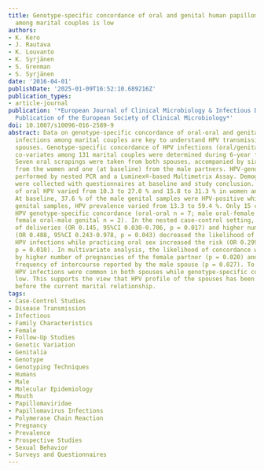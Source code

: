 ```yaml
---
title: Genotype-specific concordance of oral and genital human papillomavirus infections
  among marital couples is low
authors:
- K. Kero
- J. Rautava
- K. Louvanto
- K. Syrjänen
- S. Grenman
- S. Syrjänen
date: '2016-04-01'
publishDate: '2025-01-09T16:52:10.689216Z'
publication_types:
- article-journal
publication: '*European Journal of Clinical Microbiology & Infectious Diseases: Official
  Publication of the European Society of Clinical Microbiology*'
doi: 10.1007/s10096-016-2589-9
abstract: Data on genotype-specific concordance of oral-oral and genital-oral HPV
  infections among marital couples are key to understand HPV transmission between
  spouses. Genotype-specific concordance of HPV infections (oral/genital) and their
  co-variates among 131 marital couples were determined during 6-year follow-up (FU).
  Seven oral scrapings were taken from both spouses, accompanied by six genital samplings
  from the women and one (at baseline) from the male partners. HPV-genotyping was
  performed by nested PCR and a Luminex®-based Multimetrix Assay. Demographic data
  were collected with questionnaires at baseline and study conclusion. Prevalence
  of oral HPV varied from 10.3 to 27.0 % and 15.8 to 31.3 % in women and men, respectively.
  At baseline, 37.6 % of the male genital samples were HPV-positive while in female
  genital samples, HPV prevalence varied from 13.3 to 59.4 %. Only 15 couples had
  HPV genotype-specific concordance (oral-oral n = 7; male oral-female genital n = 9;
  female oral-male genital n = 2). In the nested case-control setting, higher number
  of deliveries (OR 0.145, 95%CI 0.030-0.706, p = 0.017) and higher number of intercourse
  (OR 0.488, 95%CI 0.243-0.978, p = 0.043) decreased the likelihood of concordant
  HPV infections while practicing oral sex increased the risk (OR 0.299, 95%CI 0.120-0.748,
  p = 0.010). In multivariate analysis, the likelihood of concordance was decreased
  by higher number of pregnancies of the female partner (p = 0.020) and by higher
  frequency of intercourse reported by the male spouse (p = 0.027). To conclude, asymptomatic
  HPV infections were common in both spouses while genotype-specific concordance was
  low. This supports the view that HPV profile of the spouses has been established
  before the current marital relationship.
tags:
- Case-Control Studies
- Disease Transmission
- Infectious
- Family Characteristics
- Female
- Follow-Up Studies
- Genetic Variation
- Genitalia
- Genotype
- Genotyping Techniques
- Humans
- Male
- Molecular Epidemiology
- Mouth
- Papillomaviridae
- Papillomavirus Infections
- Polymerase Chain Reaction
- Pregnancy
- Prevalence
- Prospective Studies
- Sexual Behavior
- Surveys and Questionnaires
---
```

